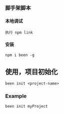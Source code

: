 ### 脚手架脚本

#### 本地调试

```
执行 npm link
```

#### 安装

```
npm i been -g
```

## 使用，项目初始化

```
been init <project-name>
```

### Example

```
been init myProject
```